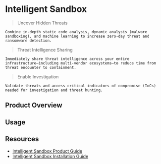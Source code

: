 # Intelligent Sandbox

> Uncover Hidden Threats

    Combine in-depth static code analysis, dynamic analysis (malware sandboxing), and machine learning to increase zero-day threat and ransomware detection.

> Threat Intelligence Sharing

    Immediately share threat intelligence across your entire infrastructure—including multi-vendor ecosystems—to reduce time from threat encounter to containment.

> Enable Investigation

    Validate threats and access critical indicators of compromise (IoCs) needed for investigation and threat hunting.

## Product Overview

## Usage

## Resources
- [Intelligent Sandbox Product Guide](/PDF/Intelligent%20Sandbox/trellix_intelligent_sandbox_5.0.x_product_guide_9-24-2022.pdf)
- [Intelligent Sandbox Installation Guide](/PDF/Intelligent%20Sandbox/trellix_intelligent_sandbox_5.0.x_installation_guide_9-24-2022.pdf)